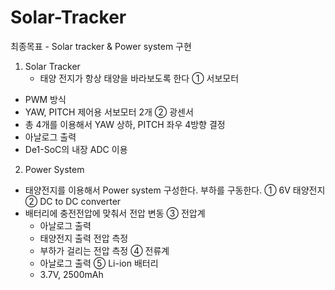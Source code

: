# Solar-Tracker

최종목표 -  Solar tracker & Power system 구현

1. Solar Tracker
   - 태양 전지가 항상 태양을 바라보도록 한다
   ① 서보모터 
- PWM 방식
- YAW, PITCH 제어용 서보모터 2개
   ② 광센서
- 총 4개를 이용해서 YAW 상하, PITCH 좌우 4방향 결정
- 아날로그 출력
- De1-SoC의 내장 ADC 이용
2. Power System 
- 태양전지를 이용해서 Power system 구성한다. 부하를 구동한다. 
① 6V 태양전지
② DC to DC converter 
 - 배터리에 충전전압에 맞춰서 전압 변동
③ 전압계
   - 아날로그 출력
   - 태양전지 출력 전압 측정
   - 부하가 걸리는 전압 측정
④ 전류계
   - 아날로그 출력
⑤ Li-ion 배터리
   - 3.7V, 2500mAh
